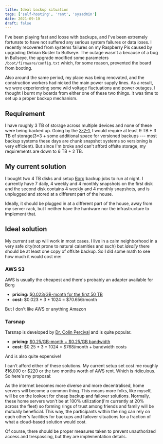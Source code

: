 ```yaml
---
title: Ideal backup situation
tags: ['self-hosting', 'rant', 'sysadmin']
date: 2021-09-10
draft: false
---
```


I've been playing fast and loose with backups, and I've been extremely
fortunate to have not suffered any serious system failures or data
loses. I recently recovered from systems failures on my Raspberry Pis
caused by upgrading Debian Buster to Bullseye. The outage wasn't a
because of a bug in Bullseye, the upgrade modified some parameters
`/boot/firmware/config.txt` which, for some reason, prevented the board
from booting.

Also around the same period, my place was being renovated, and the
construction workers had nicked the main power supply lines. As a
result, we were experiencing some wild voltage fluctuations and power
outages. I thought I burnt my boards from either one of these two
things. It was time to set up a proper backup mechanism.

## Requirement

I have roughly 3 TB of storage across multiple devices and none of these
were being backed up. Going by the
[3-2-1](https://en.wikipedia.org/wiki/Backup#3-2-1_rule), I would
require at least 9 TB + 3 TB of storage(3\*3 + some additional space for
versioned backups --- most backup systems these days are chunk snapshot
systems so versioning is very efficient). But since I'm broke and can't
afford offsite storage, my requirements are down to 6 TB + 2 TB.

## My current solution

I bought two 4 TB disks and setup [Borg](https://www.borgbackup.org/)
backup jobs to run at night. I currently have 7 daily, 4 weekly and 4
monthly snapshots on the first disk and the second disk contains 4
weekly and 4 monthly snapshots, and is unplugged and stored at a
different part of the house.

Ideally, it should be plugged in at a different part of the house, away
from my server rack, but I neither have the hardware nor the
infrastructure to implement that.

## Ideal solution

My current set up will work in most cases. I live in a calm neighborhood
in a very safe city(not prone to natural calamities and such) but
_ideally_ there should be at least one copy of offsite backup. So I did
some math to see how much it would cost me:

### AWS S3

AWS is usually the cheapest and there's probably an adapter available
for Borg

+ **pricing:** [\$0.023/GB-month for the first
  50 TB](https://aws.amazon.com/s3/pricing/)
+ **cost:** $0.023 * 3 * 1024 = $70.656/month

But I don't like AWS or anything Amazon

### Tarsnap

Tarsnap is developed by [Dr. Colin
Percival](https://www.daemonology.net/blog/) and is quite popular.

+ **pricing:** [$0.25/GB-month + $0.25/GB
  bandwidth](https://www.tarsnap.com/)
+ **cost:** $0.25 * 3 * 1024 = $768/month + bandwidth costs

And is also quite expensive!

I can't afford either of these solutions. My current setup set cost me
roughly ₹16,000 or \$220 or the two months worth of AWS rent. Which is
ridiculous. So here's my proposal:

As the internet becomes more diverse and more decentralised, home
servers will become a common thing. This means more folks, like myself,
will be on the lookout for cheap backup and failover solutions.
Normally, these home servers won't be at 100% utilization(I'm currently
at 20% across the fleet) so forming rings of trust among friends and
family will be mutually beneficial. This way, the participants within
the ring can rely on each other's facilities for backups and
failover situations for a fraction of what a cloud-based solution would
cost.

Of course, there should be proper measures taken to prevent unauthorized
access and trespassing, but they are implementation details.
